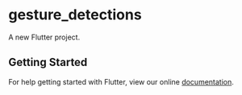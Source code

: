 # gesture_detections

A new Flutter project.

## Getting Started

For help getting started with Flutter, view our online
[documentation](https://flutter.io/).
